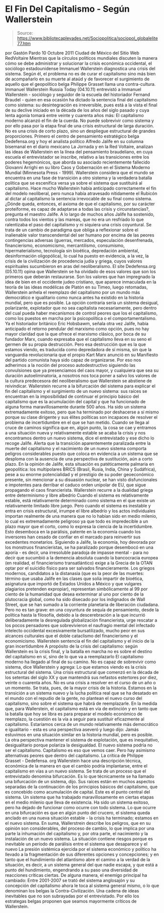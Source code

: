 # El Fin Del Capitalismo - Según Wallerstein

> Source: https://www.bibliotecapleyades.net/Sociopolitica/sociopol_globalelite77.htm

por Gastón Pardo
10 Octubre 2011
Ciudad de México
del Sitio Web
RedVoltaire
Mientras que la círculos
políticos mundiales discuten la manera cómo se debe
administrar y solucionar la crisis económica occidental, el
sociólogo estadounidense Immanuel Wallerstein diagnostica
una crisis del sistema.
Según él, el problema no es de
curar el capitalismo sino más bien de acompañarlo en su
muerte al ataúd y de favorecer el surgimiento de aquello que
el geopolítico belga Philippe Grasset llama una contra-cultura.
Immanuel Wallerstein
Russia Today (04.10.11) entrevistó a Immanuel
Wallerstein - sociólogo y seguidor de la escuela del historiador
Fernand Braudel - quien en esa ocasión ha dictado la sentencia final del capitalismo
como sistema:
su desintegración es irreversible, pues está a la vista el
final de su declive iniciado en la década de los años del siglo pasado y
cuya lenta agonía tomará entre veinte y cuarenta años más: El capitalismo
moderno alcanzó el fin de la cuerda.
No puede sobrevivir como sistema y por
ello pasa por la etapa final de una crisis estructural de larga duración.
No
es una crisis de corto plazo, sino un despliegue estructural de grandes
proporciones.
Primero el centro de pensamiento estratégico belga
Dedefensa.org y hoy el
analista político Alfredo Jalife en su columna bisemanal en el diario
mexicano La Jornada y en la Red Voltaire, analizan las ideas de Wallerstein
en la línea del pensamiento braudeliano, en cuya escuela el entrevistador se
inscribe, relativo a las transiciones entre los poderes hegemónicos, que
aborda su asociado recientemente fallecido Giovanni Arrighi en su libro Caos
y Gobernación en el Sistema Moderno Mundial (Minnesota Press - 1999).
Wallerstein considera que el mundo se encuentra en una fase de transición a
otro sistema y la verdadera batalla política que se escenifica versa ya
sobre el sistema que sustituirá al capitalismo.
Hace mucho Wallerstein había anticipado correctamente el fin del modelo
neoliberal, pero nunca había atravesado nítidamente el Rubicón al dictar al
capitalismo la sentencia irrevocable de su final como sistema.
¿Dónde queda, entonces, el axioma de que el capitalismo, por su carácter
proteiforme, es capaz de adaptarse a todas las crisis y circunstancias?,
pregunta el maestro Jalife.
A lo largo de muchos años Jalife ha sostenido, contra todos los vientos y
las mareas, que no era un resfriado lo que ralentizaba el paso del
capitalismo y ni siquiera una crisis coyuntural.
Se trata de un cambio de
paradigma que obliga a reflexionar sobre el inalienable valor transcendental
del ser humano por encima de las peores contingencias adversas (guerras,
mercados, especulación desenfrenada, financierismo, economicismo,
mercantilismo, consumismo, hipermaterialismo, tecnología sin bioética,
depredación ambiental, desinformación oligopólica), lo cual ha puesto en
evidencia, a la vez, la crisis de la civilización de procedencia judía y
griega, cuyos valores espirituales sucumbieron en aras del neoliberalismo.
El site Dedefensa.org (05.10.11) opina que Wallerstein se ha olvidado de
esos valores que son los primeros que deberán restaurarse.
Son los valores que han impregnado la idea de bien en el occidente judeo
cristiano, que aparece inmaculada en la teoría de las ideas modélicas de
Platón en su Timeo, luego retomadas,
Wallerstein anhela el reemplazo del capitalismo por un mundo más democrático
e igualitario como nunca antes ha existido en la historia mundial, pero que
es posible.
La opción contraria sería un sistema desigual, polarizante,
explotador que no sea capitalista necesariamente, pero dentro del cual pueda
haber mecanismos de control peores que los el capitalismo, como los puestos
en marcha por la psicopolítica o el comportamentalismo.
Ya el historiador británico Eric Hobsbawm, señala otra vez Jalife, había
anticipado el retorno pendular del marxismo como opción, pues no hay mayor
claridad que la que ofrece el marxismo clásico, por boca de su fundador
Marx, cuando expresaba que el capitalismo lleva en su seno el germen de su
propia destrucción.
Pero esa destrucción que es la que estamos viendo, es
traducida como depredadora de sí misma, sin que la vanguardia revolucionaria
que el propio Kart Marx anunció en su Manifiesto del partido comunista haya
sido capaz de organizarse.
Por eso nos adherimos a la noción del proceso
autodestructivo siguiendo las convulsiones que ya presenciamos del caos
mayor, y cualquiera que sea su duración autoeliminatoria, a nosotros nos
toca poner a salvo los valores de la cultura predecesora del neoliberalismo
que Wallerstein se abstiene de reivindicar.
Wallerstein recurre a la bifurcación del sistema para explicar el fin del
capitalismo y el surgimiento de un nuevo sistema: sus raíces se encuentran
en la imposibilidad de continuar el principio básico del capitalismo que es
la acumulación del capital y que ha funcionado de alguna forma
maravillosamente durante 500 años.
Ha sido un sistema extremadamente exitoso,
pero que ha terminado por deshacerse a sí mismo porque su clase dirigente y
sus élites políticas son incapaces de resolver el problema de incertidumbre
en el que se han metido.
Cuando se llega al cruce de caminos significa que en,
algún punto, la cosa
se cae y entramos a una situación nueva y relativamente estable se acaba la
crisis y nos encontramos dentro un nuevo sistema, dice el entrevistado y
ese dicho lo recoge Jalife.
Alerta que la transición aparentemente paralizada entre la muerte del
capitalismo y el nacimiento de un nuevo sistema comporta peligros
considerables puesto que coloca en evidencia a un sistema que se desploma
con la ausencia de una perspectiva de sustitución, aún a corto plazo.
En la opinión de Jalife, esta situación es patéticamente palmaria en
geopolítica:
los multipolares
BRICS (Brasil, Rusia, India, China y Sudáfrica),
pese a su enorme potencialidad y el prestigio de su poder geoeconómico
presente, sin mencionar a su disuasión nuclear, se han visto disfuncionales
e impotentes para derribar el caduco orden unipolar de EU, que sigue
propagando el caos financierista.
Wallerstein recurre a la dualidad griega entre determinismo y libre albedrío
Cuando el sistema es relativamente estable, está relativamente determinado
como sistema en el que existe un relativamente limitado libre juego.
Pero
cuando el sistema es inestable y entra en crisis estructural, irrumpe el
libre albedrío y los actos individuales importan realmente de una manera que
no lo habían sido en medio milenio, lo cual es extremadamente peligroso ya
que todo es impredecible a un plazo mayor que el corto, como lo expresa la
ciencia de la incertidumbre.
Esto desemboca en la parálisis, patente en la
economía cuando los inversores han cesado de confiar en el marcado para
reinvertir sus excedentes monetarios.
Siguiendo a Jalife, la economía, hoy devorada por los monstruos
financieristas, se ha paralizado porque desembocó en una aporía - es decir,
una irresoluble paradoja de impasse mental - para no decir que sucumbió a la
demencia absoluta cuando la bancocracia europea (en realidad, el financierismo transatlántico) exige a la Grecia de la OTAN optar por el
suicidio físico para ser salvados financieramente.
Los griegos modernos, candidatos a la distanasia (que es la peor de las
muertes: término que usaba Jalife en las clases que solía impartir de
bioética, asignatura que importó de Estados Unidos a México y que vulgares
plagiarios pretenden expropiar), representan simbólicamente al 99 por ciento
de la humanidad que desea exterminar al uno por ciento de la plutocracia
global, como ha sido disecado por los indignados de Wall Street, que se han
sumado a la corriente planetaria de liberación ciudadana.
Pero no es tan grave: en una coyuntura de sequía de pensamiento, desde la
política hasta la filosofía, debido a la descerebración a la que incurrió
deliberadamente la desregulada globalización financierista, urge rescatar a
los pocos pensadores que sobrevivieron el naufragio mental del infectado
intelecto occidental excesivamente bursatilizado, mucho peor en sus alcances
culturales que el doble cataclismo del financierismo y el economicismo.
Wallerstein sentencia el fin del capitalismo y el inicio de la gran
incertidumbre
A propósito de la crisis del capitalismo: según Wallerstein es la crisis
final, y la batalla en marcha no es sobre el destino del capitalismo en sí,
sino de lo que va a reemplazarlo
El capitalismo moderno ha llegado al final
de su camino. No es capaz de sobrevivir como sistema, dice Wallerstein y agrega:
Lo que estamos viendo es la crisis estructural del sistema. Una crisis
estructural que comenzó en la década de los setentas del siglo XX y que
mantendrá sus nefastos estertores por diez, veinte o cuarenta años.
No es
una crisis a resolver en el curso de un año o un momento. Se trata, pues, de
la mayor crisis de la historia.
Estamos en la transición a un sistema nuevo
y la lucha política real que se ha desatado en el mundo con el repudio de la
gente, no plantean el nuevo curso del capitalismo, sino sobre el sistema que
habrá de reemplazarle.
En la medida que, para Wallerstein, el capitalismo está en vía de extinción
y en tanto que la batalla que hoy se libra es para preparar el modelo
económico de reemplazo, la cuestión es la vía a seguir para sustituir
eficazmente al capitalismo.
Estaríamos cerca de un mundo relativamente más
democrático e igualitario - esta es una perspectiva aseveró y luego dijo:
Jamás estuvimos en una situación similar en la historia mundial, pero es
posible. La otra perspectiva mantener el sistema de explotación, que es
inequitativo, desigualitario porque polariza la desigualdad. El nuevo
sistema podría no ser el capitalismo. Capitalismo es eso que vemos caer.
Pero hay asimismo alternativas peores que dentro del capitalismo.
La crítica de Philippe Grasset - Dedefensa. org
Wallerstein hace una descripción técnica,
económica de la manera en que el cambio podría implantarse, entre el
capitalismo en vías a un nuevo sistema.
Se trata de un proceso que el entrevistado denomina bifurcación.
Es lo
que técnicamente se ha llamado una bifurcación de un sistema, dijo.
Sus
raíces están en muchos aspectos separadas de la continuación de los
principios básicos del capitalismo, que es concebido como acumulación de
capital. Este es el punto central del sistema. Un sistema que ha trabajado
maravillosamente en ciertas etapas en el medio milenio que lleva de
existencia. Ha sido un sistema exitoso, pero ha dejado de funcionar como
ocurre con todo sistema.
Lo que ocurre en una bifurcación es que en algún
punto del crucero, el sistema queda anclado en una nueva situación estable - la crisis ha terminado; estamos en el nuevo sistema.
En suma, Wallerstrein describe los peligros, que en su opinión son
considerables, del proceso de cambio, lo que implica por una parte la
inhumación del capitalismo y, por otra parte, el nacimiento y la instalación
de un nuevo sistema.
La situación contiene riesgos porque es inevitable un
período de parálisis entre el sistema que desaparece y el nuevo La presión
sistémica ejercida por el sistema económico y político ha llevado a la
fragmentación de sus diferentes opciones y concepciones; y en tanto que el
hundimiento del atlantismo abre el camino a la verdad de la situación, es
decir, a un sistema general del que nadie escapa, y que está a punto del
hundimiento, engendrando a su paso una diversidad de reacciones críticas
ciertas.
De alguna manera, el enemigo principal ha cambiado: Entre 2001-2007
se trató del sistema anglosajón y su concepción del capitalismo ahora le
toca al sistema general mismo, o lo que denominan los belgas la Contra-Civilización.
Una cadena de ideas inevitables que no son subrayadas por el entrevistado.
Por ello los estrategas belgas proponen que seamos mayormente
críticos de
Wallerstein.
